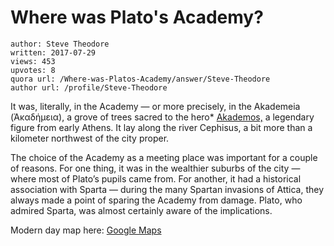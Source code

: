 # Where was Plato's Academy?

	author: Steve Theodore
	written: 2017-07-29
	views: 453
	upvotes: 8
	quora url: /Where-was-Platos-Academy/answer/Steve-Theodore
	author url: /profile/Steve-Theodore


It was, literally, in the Academy — or more precisely, in the Akademeia (Ἀκαδήμεια), a grove of trees sacred to the hero* [Akademos,](https://en.wikipedia.org/wiki/Akademos) a legendary figure from early Athens. It lay along the river Cephisus, a bit more than a kilometer northwest of the city proper.

The choice of the Academy as a meeting place was important for a couple of reasons. For one thing, it was in the wealthier suburbs of the city — where most of Plato’s pupils came from. For another, it had a historical association with Sparta — during the many Spartan invasions of Attica, they always made a point of sparing the Academy from damage. Plato, who admired Sparta, was almost certainly aware of the implications.

Modern day map here: [Google Maps](https://www.google.com/maps/place/Academy+of+Athens/@37.9919364,23.7075852,17.75z/data=!4m5!3m4!1s0x14a1bd3a2cc0c00f:0x4ebb7b31887e305e!8m2!3d37.9800843!4d23.7341955)

